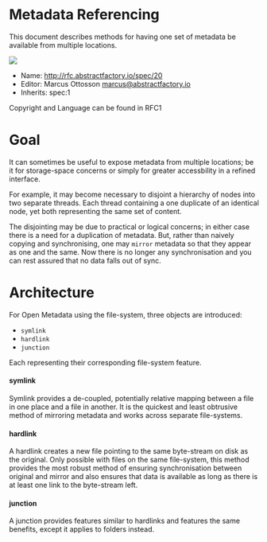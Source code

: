 # Metadata Referencing

This document describes methods for having one set of metadata be available from multiple locations.

![](../images/20/title.png)

* Name: http://rfc.abstractfactory.io/spec/20
* Editor: Marcus Ottosson <marcus@abstractfactory.io>
* Inherits: spec:1

Copyright and Language can be found in RFC1

# Goal

It can sometimes be useful to expose metadata from multiple locations; be it for storage-space concerns or simply for greater accessbility in a refined interface.

For example, it may become necessary to disjoint a hierarchy of nodes into two separate threads. Each thread containing a one duplicate of an identical node, yet both representing the same set of content.

The disjointing may be due to practical or logical concerns; in either case there is a need for a duplication of metadata. But, rather than naively copying and synchronising, one may `mirror` metadata so that they appear as one and the same. Now there is no longer any synchronisation and you can rest assured that no data falls out of sync.

# Architecture

For Open Metadata using the file-system, three objects are introduced:

* `symlink`
* `hardlink`
* `junction`

Each representing their corresponding file-system feature.

#### symlink

Symlink provides a de-coupled, potentially relative mapping between a file in one place and a file in another. It is the quickest and least obtrusive method of mirroring metadata and works across separate file-systems.

#### hardlink

A hardlink creates a new file pointing to the same byte-stream on disk as the original. Only possible with files on the same file-system, this method provides the most robust method of ensuring synchronisation between original and mirror and also ensures that data is available as long as there is at least one link to the byte-stream left.

#### junction

A junction provides features similar to hardlinks and features the same benefits, except it applies to folders instead.